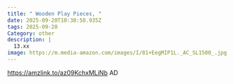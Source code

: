 ```yaml
---
title: " Wooden Play Pieces, "
date: 2025-09-20T10:38:58.935Z
tags: 2025-09-20
Category: other
description: |
  13.xx 
image: https://m.media-amazon.com/images/I/81+EegMIP1L._AC_SL1500_.jpg
---
```

https://amzlink.to/az09KchxMLiNb
AD